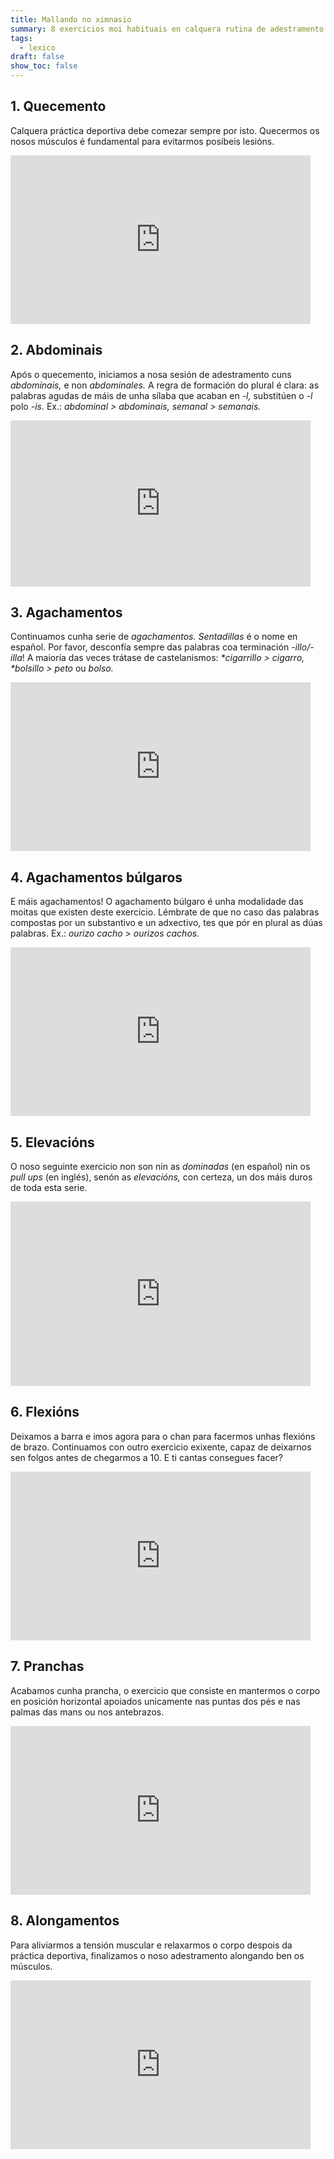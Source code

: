 ```yaml
---
title: Mallando no ximnasio
summary: 8 exercicios moi habituais en calquera rutina de adestramento
tags:
  - lexico
draft: false
show_toc: false
---
```

## 1. Quecemento

Calquera práctica deportiva debe comezar sempre por isto. Quecermos os nosos músculos é fundamental para evitarmos posíbeis lesións.

<iframe src="https://giphy.com/embed/cdEc1DzDnpw9aJob4A" width="480" height="270" frameBorder="0" class="giphy-embed" allowFullScreen></iframe>

## 2. Abdominais

Após o quecemento, iniciamos a nosa sesión de adestramento cuns *abdominais,* e non *abdominales.* A regra de formación do plural é clara: as palabras agudas de máis de unha sílaba que acaban en *\-l,* substitúen o *\-l* polo *\-is*. Ex.: *abdominal > abdominais, semanal > semanais.*

<iframe src="https://giphy.com/embed/jQratcmckkyoZH85v6" width="480" height="266" frameBorder="0" class="giphy-embed" allowFullScreen></iframe>

## 3. Agachamentos

Continuamos cunha serie de *agachamentos. Sentadillas* é o nome en español. Por favor, desconfía sempre das palabras coa terminación *\-illo/-illa*! A maioría das veces trátase de castelanismos: *\*cigarrillo > cigarro, \*bolsillo > peto* ou *bolso.*

<iframe src="https://giphy.com/embed/12gfmMhX8qNe5W" width="480" height="270" frameBorder="0" class="giphy-embed" allowFullScreen></iframe>

## 4. Agachamentos búlgaros

E máis agachamentos! O agachamento búlgaro é unha modalidade das moitas que existen deste exercicio. Lémbrate de que no caso das palabras compostas por un substantivo e un adxectivo, tes que pór en plural as dúas palabras. Ex.: *ourizo cacho* > *ourizos cachos.*

<iframe src="https://giphy.com/embed/Q8O1oo9cKR3zbBJA2D" width="480" height="270" frameBorder="0" class="giphy-embed" allowFullScreen></iframe>

## 5. Elevacións

O noso seguinte exercicio non son nin as *dominadas* (en español) nin os *pull ups* (en inglés), senón as *elevacións,* con certeza, un dos máis duros de toda esta serie. 

<iframe src="https://giphy.com/embed/10x07YnGuF1sQM" width="480" height="295" frameBorder="0" class="giphy-embed" allowFullScreen></iframe>

## 6. Flexións

Deixamos a barra e imos agora para o chan para facermos unhas flexións de brazo. Continuamos con outro exercicio exixente, capaz de deixarnos sen folgos antes de chegarmos a 10. E ti cantas consegues facer?

<iframe src="https://giphy.com/embed/12NUWErJ3szNC0" width="480" height="270" frameBorder="0" class="giphy-embed" allowFullScreen></iframe>

## 7. Pranchas

Acabamos cunha prancha, o exercicio que consiste en mantermos o corpo en posición horizontal apoiados unicamente nas puntas dos pés e nas palmas das mans ou nos antebrazos.

<iframe src="https://giphy.com/embed/YPKQtsXd5Ihb6v0Pgb" width="480" height="270" frameBorder="0" class="giphy-embed" allowFullScreen></iframe>

## 8. Alongamentos

Para aliviarmos a tensión muscular e relaxarmos o corpo despois da práctica deportiva, finalizamos o noso adestramento alongando ben os músculos.

<iframe src="https://giphy.com/embed/whaSNP7YX9LRVToMDk" width="480" height="270" frameBorder="0" class="giphy-embed" allowFullScreen></iframe>
